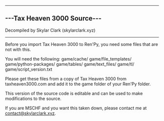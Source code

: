 ----------------------------
---Tax Heaven 3000 Source---
----------------------------

Decompiled by Skylar Clark (skylarclark.xyz)
______________________________________________________

Before you import Tax Heaven 3000 to Ren'Py, you need some files that are not with this.

You will need the following:
	game/cache/
	game/file_templates/
	game/python-packages/
	game/tables/
	game/text_files/
	game/tl/
	game/script_version.txt

Please get these files from a copy of Tax Heaven 3000 from taxheaven3000.com
and add it to the game folder of your Ren'Py folder.

This version of the source code is editable and can be used to make modifications to the source.

If you are MSCHF and you want this taken down, please contact me at contact@skylarclark.xyz.
